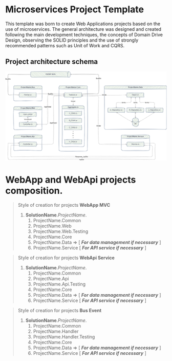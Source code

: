 # Microservices Project Template
This template was born to create Web Applications projects based on the use of microservices. The general architecture was designed and created following the main development techniques, the concepts of Domain Drive Design, observing the SOLID principles and the use of strongly recommended patterns such as Unit of Work and CQRS.

## Project architecture schema

![Project_Architecture](/docs/SolutionArchitecture.png "Project_Architecture")

# WebApp and WebApi projects composition.

> Style of creation for projects **WebApp MVC**  
> 1. **SolutionName**.*ProjectName*.
>       1. ProjectName.Common
>       2. ProjectName.Web
>       3. ProjectName.Web.Testing
>       4. ProjectName.Core
>       5. ProjectName.Data => [ ***For data management if necessary*** ]
>       6. ProjectName.Service [ ***For API service if necessary*** ]

> Style of creation for projects **WebApi Service** 
> 1. **SolutionName**.*ProjectName*.
>       1. ProjectName.Common
>       2. ProjectName.Api
>       3. ProjectName.Api.Testing
>       6. ProjectName.Core
>       7. ProjectName.Data => [ ***For data management if necessary*** ]
>       8. ProjectName.Service [ ***For API service if necessary*** ]

> Style of creation for projects **Bus Event** 
> 1. **SolutionName**.*ProjectName*.
>       1. ProjectName.Common
>       2. ProjectName.Handler
>       3. ProjectName.Handler.Testing
>       6. ProjectName.Core
>       7. ProjectName.Data => [ ***For data management if necessary*** ]
>       8. ProjectName.Service [ ***For API service if necessary*** ]
